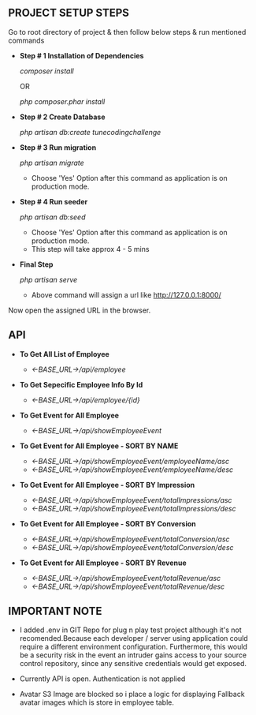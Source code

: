 ## PROJECT SETUP STEPS 

Go to root directory of project & then follow below steps & run mentioned commands

- <b>Step # 1 Installation of Dependencies</b>

	 <i>composer install</i>
	 
	 OR
	 
	 <i> php composer.phar install </i>

- <b>Step # 2 Create Database</b>

	 <i>php artisan db:create tunecodingchallenge</i>

- <b>Step # 3 Run migration</b>

	<i> php artisan migrate</i>
	
	- Choose 'Yes' Option after this command as application is on production mode.

- <b>Step # 4  Run seeder</b>
	
	<i>php artisan db:seed </i>
	
	 - Choose 'Yes' Option after this command as application is on production mode.
	 - This step will take approx 4 - 5 mins

- <b>Final Step</b>

	<i>php artisan serve </i>
	
	 - Above command will assign a url like http://127.0.0.1:8000/

Now open the assigned URL in the browser.


## API

- <b>To Get All List of Employee</b>

	- <i><-BASE_URL->/api/employee</i>

- <b>To Get Sepecific Employee Info By Id</b>
	
	- <i><-BASE_URL->/api/employee/{id}</i>

- <b>To Get Event for All Employee</b>
	
	- <i><-BASE_URL->/api/showEmployeeEvent</i>

- <b>To Get Event for All Employee - SORT BY NAME </b>
	
	- <i><-BASE_URL->/api/showEmployeeEvent/employeeName/asc</i>
	- <i><-BASE_URL->/api/showEmployeeEvent/employeeName/desc</i>

- <b>To Get Event for All Employee - SORT BY Impression </b>
	
	- <i><-BASE_URL->/api/showEmployeeEvent/totalImpressions/asc</i>
	- <i><-BASE_URL->/api/showEmployeeEvent/totalImpressions/desc</i>

- <b>To Get Event for All Employee - SORT BY Conversion </b>
	
	- <i><-BASE_URL->/api/showEmployeeEvent/totalConversion/asc</i>
	- <i><-BASE_URL->/api/showEmployeeEvent/totalConversion/desc</i>
	
- <b>To Get Event for All Employee - SORT BY Revenue </b>
	
	- <i><-BASE_URL->/api/showEmployeeEvent/totalRevenue/asc</i>
	- <i><-BASE_URL->/api/showEmployeeEvent/totalRevenue/desc</i>




## IMPORTANT NOTE

- I added .env in GIT Repo for plug n play test project although it's not recomended.Because each developer / server using application could require a different environment configuration. Furthermore, this would be a security risk in the event an intruder gains access to your source control repository, since any sensitive credentials would get exposed.

- Currently API is open. Authentication is not applied

- Avatar S3 Image are blocked so i place a logic for displaying Fallback avatar images which is store in employee table.